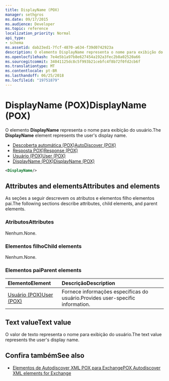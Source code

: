 ```yaml
---
title: DisplayName (POX)
manager: sethgros
ms.date: 09/17/2015
ms.audience: Developer
ms.topic: reference
localization_priority: Normal
api_type:
- schema
ms.assetid: dab23ed1-7fcf-4870-a634-f39d0742923a
description: O elemento DisplayName representa o nome para exibição do usuário.
ms.openlocfilehash: 7e4e5b1a97b8e627454a192a3fec2b8a02520a66
ms.sourcegitcommit: 34041125dc8c5f993b21cebfc4f8b72f0fd2cb6f
ms.translationtype: MT
ms.contentlocale: pt-BR
ms.lasthandoff: 06/25/2018
ms.locfileid: "19751879"
---
```

# <a name="displayname-pox"></a><span data-ttu-id="10f55-103">DisplayName (POX)</span><span class="sxs-lookup"><span data-stu-id="10f55-103">DisplayName (POX)</span></span>

<span data-ttu-id="10f55-104">O elemento **DisplayName** representa o nome para exibição do usuário.</span><span class="sxs-lookup"><span data-stu-id="10f55-104">The **DisplayName** element represents the user's display name.</span></span> 
  
- [<span data-ttu-id="10f55-105">Descoberta automática (POX)</span><span class="sxs-lookup"><span data-stu-id="10f55-105">AutoDiscover (POX)</span></span>](autodiscover-pox.md) 
- [<span data-ttu-id="10f55-106">Resposta POX)</span><span class="sxs-lookup"><span data-stu-id="10f55-106">Response (POX)</span></span>](response-pox.md) 
- [<span data-ttu-id="10f55-107">Usuário (POX)</span><span class="sxs-lookup"><span data-stu-id="10f55-107">User (POX)</span></span>](user-pox.md) 
- [<span data-ttu-id="10f55-108">DisplayName (POX)</span><span class="sxs-lookup"><span data-stu-id="10f55-108">DisplayName (POX)</span></span>](displayname-pox.md)
  
```xml
<DisplayName/>
```

## <a name="attributes-and-elements"></a><span data-ttu-id="10f55-109">Attributes and elements</span><span class="sxs-lookup"><span data-stu-id="10f55-109">Attributes and elements</span></span>

<span data-ttu-id="10f55-110">As seções a seguir descrevem os atributos e elementos filho elementos pai.</span><span class="sxs-lookup"><span data-stu-id="10f55-110">The following sections describe attributes, child elements, and parent elements.</span></span>
  
### <a name="attributes"></a><span data-ttu-id="10f55-111">Atributos</span><span class="sxs-lookup"><span data-stu-id="10f55-111">Attributes</span></span>

<span data-ttu-id="10f55-112">Nenhum.</span><span class="sxs-lookup"><span data-stu-id="10f55-112">None.</span></span>
  
### <a name="child-elements"></a><span data-ttu-id="10f55-113">Elementos filho</span><span class="sxs-lookup"><span data-stu-id="10f55-113">Child elements</span></span>

<span data-ttu-id="10f55-114">Nenhum.</span><span class="sxs-lookup"><span data-stu-id="10f55-114">None.</span></span>
  
### <a name="parent-elements"></a><span data-ttu-id="10f55-115">Elementos pai</span><span class="sxs-lookup"><span data-stu-id="10f55-115">Parent elements</span></span>

|<span data-ttu-id="10f55-116">**Elemento**</span><span class="sxs-lookup"><span data-stu-id="10f55-116">**Element**</span></span>|<span data-ttu-id="10f55-117">**Descrição**</span><span class="sxs-lookup"><span data-stu-id="10f55-117">**Description**</span></span>|
|:-----|:-----|
|[<span data-ttu-id="10f55-118">Usuário (POX)</span><span class="sxs-lookup"><span data-stu-id="10f55-118">User (POX)</span></span>](user-pox.md) <br/> |<span data-ttu-id="10f55-119">Fornece informações específicas do usuário.</span><span class="sxs-lookup"><span data-stu-id="10f55-119">Provides user-specific information.</span></span>  <br/> |
   
## <a name="text-value"></a><span data-ttu-id="10f55-120">Text value</span><span class="sxs-lookup"><span data-stu-id="10f55-120">Text value</span></span>

<span data-ttu-id="10f55-121">O valor de texto representa o nome para exibição do usuário.</span><span class="sxs-lookup"><span data-stu-id="10f55-121">The text value represents the user's display name.</span></span>
  
## <a name="see-also"></a><span data-ttu-id="10f55-122">Confira também</span><span class="sxs-lookup"><span data-stu-id="10f55-122">See also</span></span>

- [<span data-ttu-id="10f55-123">Elementos de Autodiscover XML POX para Exchange</span><span class="sxs-lookup"><span data-stu-id="10f55-123">POX Autodiscover XML elements for Exchange</span></span>](pox-autodiscover-xml-elements-for-exchange.md)

